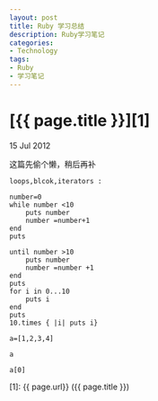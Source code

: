 ```yaml
---
layout: post
title: Ruby 学习总结
description: Ruby学习笔记
categories:
- Technology
tags:
- Ruby
- 学习笔记
---
```


# [{{ page.title }}][1]

15 Jul 2012

这篇先偷个懒，稍后再补

	loops,blcok,iterators :

	number=0
	while number <10
	    puts number
	    number =number+1
	end
	puts

	until number >10
	    puts number
	    number =number +1
	end
	puts
	for i in 0...10
	    puts i
	end
	puts
	10.times { |i| puts i}

	a=[1,2,3,4]

	a

	a[0]

[1]:    {{ page.url}}  ({{ page.title }})
